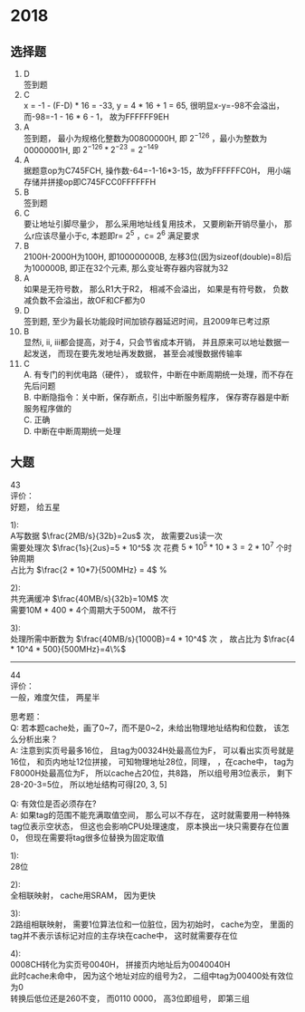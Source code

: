 # 2018
## 选择题
1.  D  
签到题  
1.  C  
x = -1 - (F-D) * 16 = -33, y = 4 * 16 + 1 = 65, 很明显x-y=-98不会溢出， 而-98=-1 - 16 * 6 - 1， 故为FFFFFF9EH  
1.  A  
签到题， 最小为规格化整数为00800000H, 即 $2^{-126}$  ，最小为整数为00000001H, 即 $2^{-126}*2^{-23}=2^{-149}$  
1.  A  
据题意op为C745FCH, 操作数-64=-1-16*3-15，故为FFFFFFC0H， 用小端存储并拼接op即C745FCC0FFFFFFH  
1.  B  
签到题  
1.  C  
要让地址引脚尽量少， 那么采用地址线复用技术， 又要刷新开销尽量小， 那么r应该尽量小于c, 本题即r= $2^{5}$  ，c= $2^{6}$ 满足要求  
1.  B  
2100H-2000H为100H, 即100000000B, 左移3位(因为sizeof(double)=8)后为100000B, 即正在32个元素, 那么变址寄存器内容就为32  
1.  A  
如果是无符号数， 那么R1大于R2， 相减不会溢出， 如果是有符号数， 负数减负数不会溢出，故OF和CF都为0  
1.  D  
签到题, 至少为最长功能段时间加锁存器延迟时间，且2009年已考过原  
1.  B  
显然i, ii, iii都会提高，对于4，只会节省成本开销， 并且原来可以地址数据一起发送， 而现在要先发地址再发数据， 甚至会减慢数据传输率  
1.  C  
A. 有专门的判优电路（硬件）， 或软件，中断在中断周期统一处理，而不存在先后问题  
B. 中断隐指令：关中断，保存断点，引出中断服务程序， 保存寄存器是中断服务程序做的  
C. 正确  
D. 中断在中断周期统一处理  
## 大题  
43  
评价：  
好题， 给五星  

1):  
A写数据 $\frac{2MB/s}{32b}=2us$ 次， 故需要2us读一次  
需要处理次 $\frac{1s}{2us}=5 * 10^5$  次
花费 $5 * 10^5 * 10 * 3 = 2 * 10^7$ 个时钟周期  
占比为 $\frac{2 * 10*7}{500MHz} = 4$ %

2):  
共充满缓冲 $\frac{40MB/s}{32b}=10M$ 次  
需要10M * 400 * 4个周期大于500M， 故不行  

3):  
处理所需中断数为 $\frac{40MB/s}{1000B}=4 * 10^4$ 次 ， 故占比为 $\frac{4 * 10^4 * 500}{500MHz}=4\%$  
***  
44  
评价：  
一般，难度欠佳， 两星半  

思考题：  
Q: 若本题cache处，画了0\~7，而不是0\~2，未给出物理地址结构和位数， 该怎么分析出来？  
A: 注意到实页号最多16位， 且tag为00324H处最高位为F， 可以看出实页号就是16位， 和页内地址12位拼接， 可知物理地址28位，同理， ，在cache中， tag为F8000H处最高位为F， 所以cache占20位，共8路， 所以组号用3位表示， 剩下28-20-3=5位， 所以地址结构可得[20, 3, 5]  

Q: 有效位是否必须存在?  
A: 如果tag的范围不能充满取值空间， 那么可以不存在， 这时就需要用一种特殊tag位表示空状态， 但这也会影响CPU处理速度， 原本换出一块只需要存在位置0， 但现在需要将tag很多位替换为固定取值

1):  
28位  

2):  
全相联映射， cache用SRAM， 因为更快  

3):  
2路组相联映射， 需要1位算法位和一位脏位，因为初始时， cache为空， 里面的tag并不表示该标记对应的主存块在cache中， 这时就需要存在位  

4):  
0008CH转化为实页号0040H， 拼接页内地址后为0040040H  
此时cache未命中， 因为这个地址对应的组号为2， 二组中tag为00400处有效位为0  
转换后低位还是260不变， 而0110 0000， 高3位即组号， 即第三组